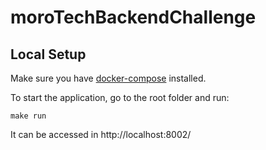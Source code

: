 # moroTechBackendChallenge

## Local Setup

Make sure you have [docker-compose](https://docs.docker.com/compose/install/) installed.

To start the application, go to the root folder and run:

```
make run
```

It can be accessed in http://localhost:8002/

